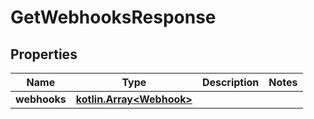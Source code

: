 
# GetWebhooksResponse

## Properties
Name | Type | Description | Notes
------------ | ------------- | ------------- | -------------
**webhooks** | [**kotlin.Array&lt;Webhook&gt;**](Webhook.md) |  | 



